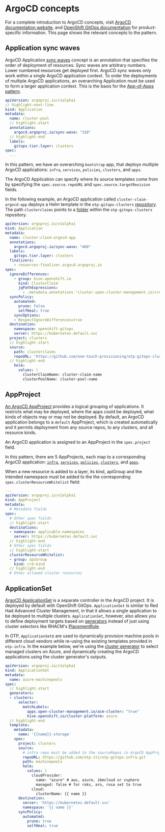 # ArgoCD concepts

For a complete introduction to ArgoCD concepts, visit [ArgoCD documentation website](https://argo-cd.readthedocs.io/en/stable/), and [OpenShift GitOps documentation](https://docs.openshift.com/container-platform/4.12/cicd/gitops/gitops-release-notes.html) for product-specific information. This page shows the relevant concepts to the pattern.
## Application sync waves

ArgoCD Application [sync waves](https://argo-cd.readthedocs.io/en/stable/user-guide/sync-waves/) concept is an annotation that specifies the order of deployment of resources. Sync waves are arbitrary numbers. Lower numbered resources get deployed first. ArgoCD sync waves only work within a single ArgoCD application context. To order the deployments of multiple ArgoCD applications, an overarching Application must be used to form a larger application context. This is the basis for the [App-of-Apps pattern](https://argo-cd.readthedocs.io/en/stable/operator-manual/cluster-bootstrapping/).

```yaml
apiVersion: argoproj.io/v1alpha1
// highlight-next-line
kind: Application
metadata:
  name: cluster-pool
  // highlight-start
  annotations:
    argocd.argoproj.io/sync-wave: "310"
  // highlight-end
  labels:
    gitops.tier.layer: clusters
spec:
  ...
```

In this pattern, we have an overarching `bootstrap` app, that deploys multiple ArgoCD applications: `infra`, `services`, `policies`, `clusters`, and `apps`.

The ArgoCD Application can specify where its source templates come from by specifying the `spec.source.repoURL` and `spec.source.targetRevision` fields. 

In the following example, an ArgoCD application called `cluster-claim-argocd-app` deploys a Helm template in the `otp-gitops-clusters` [repository](https://github.com/one-touch-provisioning/otp-gitops-clusters). The path `clusterclaims` points to a [folder](https://github.com/one-touch-provisioning/otp-gitops-clusters/tree/master/clusterclaims) within the `otp-gitops-clusters` repository.

```yaml
apiVersion: argoproj.io/v1alpha1
kind: Application
metadata:
  name: cluster-claim-argocd-app
  annotations:
    argocd.argoproj.io/sync-wave: "460"
  labels:
    gitops.tier.layer: clusters
  finalizers:
    - resources-finalizer.argocd.argoproj.io
spec:
  ignoreDifferences:
    - group: hive.openshift.io
      kind: ClusterClaim
      jqPathExpressions:
        - .metadata.annotations."cluster.open-cluster-management.io/createmanagedcluster"
  syncPolicy:
    automated:
      prune: false
      selfHeal: true
    syncOptions:
    - RespectIgnoreDifferences=true
  destination:
    namespace: openshift-gitops
    server: https://kubernetes.default.svc
  project: clusters
  // highlight-start
  source:
    path: clusterclaims
    repoURL: 'https://github.com/one-touch-provisioning/otp-gitops-clusters.git'
  // highlight-end
    helm:
      values: |
        clusterClaimName: cluster-claim-name
        clusterPoolName: cluster-pool-name
```

## AppProject

[An ArgoCD AppProject](https://argo-cd.readthedocs.io/en/stable/user-guide/projects/) provides a logical grouping of applications. It restricts what may be deployed, where the apps could be deployed, what kinds of objects may or may not be deployed. By default, an ArgoCD application belongs to a `default` AppProject, which is created automatically and it permits deployment from any source repos, to any clusters, and all resource kinds.

An ArgoCD application is assigned to an AppProject in the `spec.project` field.

In this pattern, there are 5 AppProjects, each map to a corresponding ArgoCD application: [`infra`](https://github.com/one-touch-provisioning/otp-gitops/blob/master/0-bootstrap/hub/1-infra/1-infra.yaml), [`services`](https://github.com/one-touch-provisioning/otp-gitops/blob/master/0-bootstrap/hub/2-services/2-services.yaml), [`policies`](https://github.com/one-touch-provisioning/otp-gitops/blob/master/0-bootstrap/hub/3-policies/3-policies.yaml), [`clusters`](https://github.com/one-touch-provisioning/otp-gitops/blob/master/0-bootstrap/hub/4-clusters/4-clusters.yaml), and [`apps`](https://github.com/one-touch-provisioning/otp-gitops/blob/master/0-bootstrap/hub/5-apps/5-apps.yaml).

When a new resource is added to a layer, its kind, apiGroup and the intended namespace must be added to the the corresponding `spec.clusterResourceWhitelist` field:

```yaml
---
apiVersion: argoproj.io/v1alpha1
kind: AppProject
metadata:
  # Metadata fields
spec:
  # Other spec fields
  // highlight-start
  destinations:
  - namespace: applicable-namespaces
    server: https://kubernetes.default.svc
  // highlight-end
  # Other spec fields
  // highlight-start
  clusterResourceWhitelist:
  - group: apiGroup
    kind: crd-kind
  // highlight-end
  # Other allowed cluster resources
```

## ApplicationSet

[ArgoCD ApplicationSet](https://argocd-applicationset.readthedocs.io/en/stable/) is a separate controller in the ArgoCD project. It is deployed by default with OpenShift GitOps. `ApplicationSet` is similar to Red Had Advanced Cluster Management, in that it allows a single application to be deployed to multiple clusters. `ApplicationSet`, however, also allows you to define deployment targets based on [generators](https://argocd-applicationset.readthedocs.io/en/stable/Generators/) instead of just using cluster selectors like RHACM's [PlacementRule](https://access.redhat.com/documentation/en-us/red_hat_advanced_cluster_management_for_kubernetes/2.7/html/applications/managing-applications#placement-rule-yaml-structure).

In OTP, `ApplicationSet`s are used to dynamically provision machine pools in different cloud vendors while re-using the existing templates provided in `otp-infra`. In the example below, we're using the [cluster generator](https://argocd-applicationset.readthedocs.io/en/stable/Generators-Cluster/) to select managed clusters on Azure, and dynamically creating the ArgoCD applications using the cluster generator's outputs.

```yaml
apiVersion: argoproj.io/v1alpha1
kind: ApplicationSet
metadata:
  name: azure-machinepools
spec:
  // highlight-start
  generators:
  - clusters:
      selector:
        matchLabels:
          apps.open-cluster-management.io/acm-cluster: "true"
          hive.openshift.io/cluster-platform: azure
  // highlight-end
  template:
    metadata:
      name: '{{name}}-storage'
    spec:
      project: clusters
      source:
        # infra repo must be added to the sourceRepos in ArgoCD AppProject
        repoURL: https://github.com/otp-itz/otp-gitops-infra.git
        path: machinepools
        helm:
          values: |
            cloudProvider:
              name: "azure" # aws, azure, ibmcloud or vsphere
              managed: false # for roks, aro, rosa set to true
            cloud:
              clusterName: {{ name }}
      destination:
        server: 'https://kubernetes.default.svc'
        namespace: '{{ name }}'
      syncPolicy:
        automated:
          prune: true
          selfHeal: true
```
